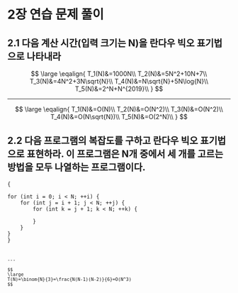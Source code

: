 # 2장 연습 문제 풀이

## 2.1 다음 계산 시간(입력 크기는 N)을 란다우 빅오 표기법으로 나타내라
$$
\large
\eqalign{
T_1(N)&=1000N\\
T_2(N)&=5N^2+10N+7\\
T_3(N)&=4N^2+3N\sqrt{N}\\
T_4(N)&=N\sqrt{N}+5N\log{N}\\
T_5(N)&=2^N+N^{2019}\\
}
$$

***

$$
\large
\eqalign{
T_1(N)&=O(N)\\
T_2(N)&=O(N^2)\\
T_3(N)&=O(N^2)\\
T_4(N)&=O(N\sqrt{N})\\
T_5(N)&=O(2^N)\\
}
$$


## 2.2 다음 프로그램의 복잡도를 구하고 란다우 빅오 표기법으로 표현하라. 이 프로그램은 N개 중에서 세 개를 고르는 방법을 모두 나열하는 프로그램이다.
<pre><code>{

for (int i = 0; i < N; ++i) {
    for (int j = i + 1; j < N; ++j) {
        for (int k = j + 1; k < N; ++k) {
            
        }
    }
}
}<code><pre>


---

$$
\large
T(N)=\binom{N}{3}=\frac{N(N-1)(N-2)}{6}=O(N^3)
$$

